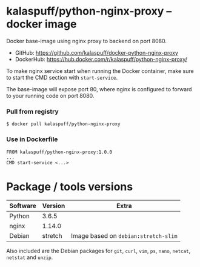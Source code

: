 # kalaspuff/python-nginx-proxy – docker image
Docker base-image using nginx proxy to backend on port 8080.

* GitHub: https://github.com/kalaspuff/docker-python-nginx-proxy
* DockerHub: https://hub.docker.com/r/kalaspuff/python-nginx-proxy/

To make nginx service start when running the Docker container, make sure
to start the CMD section with `start-service`.

The base-image will expose port 80, where nginx is configured to forward
to your running code on port 8080.


### Pull from registry

```
$ docker pull kalaspuff/python-nginx-proxy
```


### Use in Dockerfile

```
FROM kalaspuff/python-nginx-proxy:1.0.0
...
CMD start-service <...>
```


# Package / tools versions

| Software | Version  | Extra                                |
| -------- | -------- | ------------------------------------ |
| Python   | 3.6.5    |                                      |
| nginx    | 1.14.0   |                                      |
| Debian   | stretch  | Image based on `debian:stretch-slim` |

Also included are the Debian packages for `git`, `curl`, `vim`, `ps`, `nano`, `netcat`, `netstat` and `unzip`.
